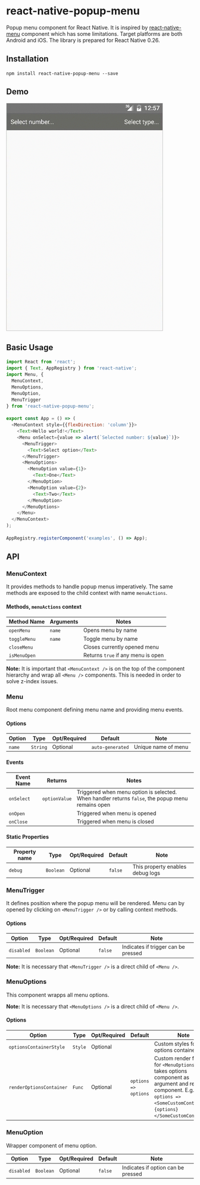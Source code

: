# react-native-popup-menu

Popup menu component for React Native.
It is inspired by [react-native-menu](https://github.com/jaysoo/react-native-menu) component which has some limitations.
Target platforms are both Android and iOS. The library is prepared for React Native 0.26.

## Installation

```
npm install react-native-popup-menu --save
```

## Demo

<img src="./android.demo.gif" style="border: 1px solid silver" />

## Basic Usage

```js
import React from 'react';
import { Text, AppRegistry } from 'react-native';
import Menu, {
  MenuContext,
  MenuOptions,
  MenuOption,
  MenuTrigger
} from 'react-native-popup-menu';

export const App = () => (
  <MenuContext style={{flexDirection: 'column'}}>
    <Text>Hello world!</Text>
    <Menu onSelect={value => alert(`Selected number: ${value}`)}>
      <MenuTrigger>
        <Text>Select option</Text>
      </MenuTrigger>
      <MenuOptions>
        <MenuOption value={1}>
          <Text>One</Text>
        </MenuOption>
        <MenuOption value={2}>
          <Text>Two</Text>
        </MenuOption>
      </MenuOptions>
    </Menu>
  </MenuContext>
);

AppRegistry.registerComponent('examples', () => App);
```

## API

### MenuContext

It provides methods to handle popup menus imperatively.  The same methods are exposed to the child context with name `menuActions`.

#### Methods, `menuActions` context

| Method Name | Arguments | Notes
|---|---|---|
|`openMenu`|`name`|Opens menu by name|
|`toggleMenu`|`name`|Toggle menu by name|
|`closeMenu`||Closes currently opened menu|
|`isMenuOpen`||Returns `true` if any menu is open|

**Note:** It is important that `<MenuContext />` is on the top of the component hierarchy and wrap all `<Menu />` components.
This is needed in order to solve z-index issues.

### Menu

Root menu component defining menu name and providing menu events.

#### Options
| Option | Type | Opt/Required | Default | Note |
|---|---|---|---|---|
|`name`|`String`|Optional|`auto-generated`|Unique name of menu|

#### Events
| Event Name | Returns | Notes |
|---|---|---|
|`onSelect`|`optionValue`|Triggered when menu option is selected.<br>When handler returns `false`, the popup menu remains open|
|`onOpen`||Triggered when menu is opened|
|`onClose`||Triggered when menu is closed|

#### Static Properties
| Property name | Type | Opt/Required | Default | Note |
|---|---|---|---|---|
|`debug`|`Boolean`|Optional|`false`|This property enables debug logs|

### MenuTrigger

It defines position where the popup menu will be rendered.
Menu can by opened by clicking on `<MenuTrigger />` or by calling context methods.

#### Options
| Option | Type | Opt/Required | Default | Note |
|---|---|---|---|---|
|`disabled`|`Boolean`|Optional|`false`|Indicates if trigger can be pressed|

**Note:** It is necessary that `<MenuTrigger />` is a direct child of `<Menu />`.

### MenuOptions

This component wrapps all menu options.

**Note:** It is necessary that `<MenuOptions />` is a direct child of `<Menu />`.

#### Options
| Option | Type | Opt/Required | Default | Note |
|---|---|---|---|---|
|`optionsContainerStyle`|`Style`|Optional||Custom styles for options container|
|`renderOptionsContainer`|`Func`|Optional|`options => options`|Custom render function for `<MenuOptions />`. It takes options component as argument and returns component. E.g.: `options => <SomeCustomContainer>{options}</SomeCustomContainer>`|

### MenuOption

Wrapper component of menu option.

| Option | Type | Opt/Required | Default | Note |
|---|---|---|---|---|
|`disabled`|`Boolean`|Optional|`false`|Indicates if option can be pressed|



